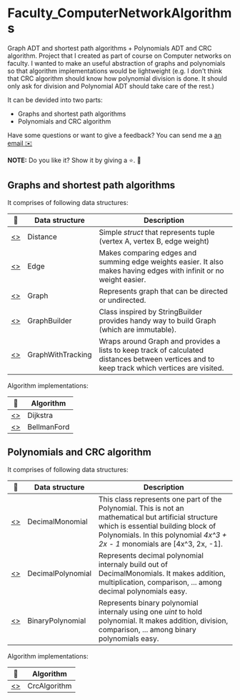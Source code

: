 # Faculty_ComputerNetworkAlgorithms
Graph ADT and shortest path algorithms + Polynomials ADT and CRC algorithm. Project that I created as part of course on Computer networks on faculty. I wanted to make an useful abstraction of graphs and polynomials so that algorithm implementations would be lightweight (e.g. I don't think that CRC algorithm should know how polynomial division is done. It should only ask for division and Polynomial ADT should take care of the rest.)

It can be devided into two parts:
* Graphs and shortest path algorithms
* Polynomials and CRC algorithm

Have some questions or want to give a feedback? You can send me a <a href="mailto:mjelaska.public@gmail.com">an email ✉️</a>

**NOTE:** Do you like it? Show it by giving a ⭐️. 🚀

## Graphs and shortest path algorithms
It comprises of following data structures:
  
:mag_right: | Data structure | Description
--- | --- | ---
[<>](https://github.com/MiroslavJelaska/Faculty_ComputerNetworkAlgorithms/blob/master/src/ComputerNetwork/ComputerNetwork.Graphs/Distance.cs "Source") | Distance | Simple _struct_ that represents tuple (vertex A, vertex B, edge weight)
[<>](https://github.com/MiroslavJelaska/Faculty_ComputerNetworkAlgorithms/blob/master/src/ComputerNetwork/ComputerNetwork.Graphs/Edge.cs "Source") | Edge | Makes comparing edges and summing edge weights easier. It also makes having edges with infinit or no weight easier.
[<>](https://github.com/MiroslavJelaska/Faculty_ComputerNetworkAlgorithms/blob/master/src/ComputerNetwork/ComputerNetwork.Graphs/Graph.cs "Source") | Graph | Represents graph that can be directed or undirected.
[<>](https://github.com/MiroslavJelaska/Faculty_ComputerNetworkAlgorithms/blob/master/src/ComputerNetwork/ComputerNetwork.Graphs/GraphBuilder.cs "Source") | GraphBuilder | Class inspired by StringBuilder provides handy way to build Graph (which are immutable).
[<>](https://github.com/MiroslavJelaska/Faculty_ComputerNetworkAlgorithms/blob/master/src/ComputerNetwork/ComputerNetwork.Graphs/GraphWithTracking.cs "Source") | GraphWithTracking | Wraps around Graph and provides a lists to keep track of calculated distances between vertices and to keep track which vertices are visited.

  
  
Algorithm implementations:

:mag_right: | Algorithm
--- | ---
[<>](https://github.com/MiroslavJelaska/Faculty_ComputerNetworkAlgorithms/blob/master/src/ComputerNetwork/ComputerNetwork.Graphs/DijkstraAlgorithm.cs "Source") | Dijkstra
[<>](https://github.com/MiroslavJelaska/Faculty_ComputerNetworkAlgorithms/blob/master/src/ComputerNetwork/ComputerNetwork.Graphs/BellmanFordAlgorithm.cs "Source") | BellmanFord

## Polynomials and CRC algorithm
It comprises of following data structures:
  
:mag_right: | Data structure | Description
--- | --- | ---
[<>](https://github.com/MiroslavJelaska/Faculty_ComputerNetworkAlgorithms/blob/master/src/ComputerNetwork/ComputerNetwork.Polynomials/DecimalMonomial.cs "Source") | DecimalMonomial | This class represents one part of the Polynomial. This is not an mathematical but artificial structure which is essential building block of Polynomials. In this polynomial _4x^3 + 2x - 1_ monomials are [4x^3, 2x, -1].
[<>](https://github.com/MiroslavJelaska/Faculty_ComputerNetworkAlgorithms/blob/master/src/ComputerNetwork/ComputerNetwork.Polynomials/DecimalPolynomial.cs "Source") | DecimalPolynomial | Represents decimal polynomial internaly build out of DecimalMonomials. It makes addition, multiplication, comparison, ... among decimal polynomials easy.
[<>](https://github.com/MiroslavJelaska/Faculty_ComputerNetworkAlgorithms/blob/master/src/ComputerNetwork/ComputerNetwork.Polynomials/BinaryPolynomial%20.cs "Source") | BinaryPolynomial | Represents binary polynomial internaly using one _uint_ to hold polynomial. It makes addition, division, comparison, ... among binary polynomials easy.

Algorithm implementations:

:mag_right: | Algorithm
--- | ---
[<>](https://github.com/MiroslavJelaska/Faculty_ComputerNetworkAlgorithms/blob/master/src/ComputerNetwork/ComputerNetwork.Polynomials/CrcAlgorithm.cs "Source") | CrcAlgorithm
